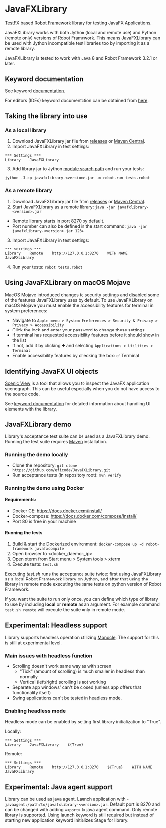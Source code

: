 # JavaFXLibrary

[TestFX](https://github.com/TestFX/TestFX) based [Robot Framework](http://robotframework.org) library for testing JavaFX Applications.

JavaFXLibrary works with both Jython (local and remote use) and Python (remote only) versions of Robot Framework. This means JavaFXLibrary can be used with Jython incompatible test libraries too by importing it as a remote library.

JavaFXLibrary is tested to work with Java 8 and Robot Framework 3.2.1 or later.

## Keyword documentation
See keyword [documentation](https://repo1.maven.org/maven2/org/robotframework/javafxlibrary/0.7.0/javafxlibrary-0.7.0.html).

For editors (IDEs) keyword documentation can be obtained from [here](https://repo1.maven.org/maven2/org/robotframework/javafxlibrary/0.7.0/javafxlibrary-0.7.0.xml).

## Taking the library into use
### As a local library
1. Download JavaFXLibrary jar file from [releases](https://github.com/eficode/JavaFXLibrary/releases/) or [Maven Central](https://search.maven.org/artifact/org.robotframework/javafxlibrary).
2. Import JavaFXLibrary in test settings:
```
*** Settings ***
Library    JavaFXLibrary
```
3. Add library jar to Jython [module search path](http://robotframework.org/robotframework/3.1.2/RobotFrameworkUserGuide.html#configuring-where-to-search-libraries-and-other-extensions) and run your tests:
```
jython -J-cp javafxlibrary-<version>.jar -m robot.run tests.robot
```

### As a remote library
1. Download JavaFXLibrary jar file from [releases](https://github.com/eficode/JavaFXLibrary/releases/) or [Maven Central](https://search.maven.org/artifact/org.robotframework/javafxlibrary).
2. Start JavaFXLibrary as a remote library: `java -jar javafxlibrary-<version>.jar`
  - Remote library starts in port [8270](http://localhost:8270) by default.
  - Port number can also be defined in the start command: `java -jar javafxlibrary-<version>.jar 1234`
3. Import JavaFXLibrary in test settings:
```
*** Settings ***
Library    Remote    http://127.0.0.1:8270    WITH NAME    JavaFXLibrary
```
4. Run your tests: `robot tests.robot`

## Using JavaFXLibrary on macOS Mojave
MacOS Mojave introduced changes to security settings and disabled some of the features JavaFXLibrary uses by default.
To use JavaFXLibrary on macOS Mojave you must enable the accessibility features for terminal in system preferences:
- Navigate to `Apple menu > System Preferences > Security & Privacy > Privacy > Accessibility`
- Click the lock and enter your password to change these settings
- If terminal has requested accessibility features before it should show in the list
- If not, add it by clicking :heavy_plus_sign: and selecting `Applications > Utilities > Terminal`
- Enable accessibility features by checking the box: :white_check_mark: Terminal

## Identifying JavaFX UI objects
[Scenic View](https://github.com/JonathanGiles/scenic-view) is a tool that allows you to inspect the JavaFX application scenegraph. This can be useful especially when you do not have access to the source code.

See [keyword documentation](https://eficode.github.io/JavaFXLibrary/javafxlibrary.html#3.%20Locating%20JavaFX%20Nodes) for detailed information about handling UI elements with the library.

## JavaFXLibrary demo

Library's acceptance test suite can be used as a JavaFXLibrary demo. Running the test suite requires [Maven](https://maven.apache.org) installation.

### Running the demo locally
- Clone the repository: `git clone https://github.com/eficode/JavaFXLibrary.git`
- Run acceptance tests (in repository root): `mvn verify`

### Running the demo using Docker
#### Requirements:
* Docker CE: https://docs.docker.com/install/
* Docker-compose: https://docs.docker.com/compose/install/
* Port 80 is free in your machine

#### Running the tests
1. Build & start the Dockerized environment: `docker-compose up -d robot-framework javafxcompile`
2. Open browser to <docker_daemon_ip>
3. Open xterm from Start menu > System tools > xterm
4. Execute tests: `test.sh`

Executing _test.sh_ runs the acceptance suite twice: first using JavaFXLibrary as a local Robot Framework library on Jython, and after that using the library in remote mode executing the same tests on python version of Robot Framework.

If you want the suite to run only once, you can define which type of library to use by including **local** or **remote** as an argument. For example command `test.sh remote` will execute the suite only in remote mode.

## Experimental: Headless support
Library supports headless operation utilizing [Monocle](https://wiki.openjdk.java.net/display/OpenJFX/Monocle). The support for this is still at experimental level.

### Main issues with headless function
* Scrolling doesn't work same way as with screen
  * "Tick" (amount of scrolling) is much smaller in headless than normally
  * Vertical (left/right) scrolling is not working
* Separate app windows' can't be closed (unless app offers that functionality itself)
* Swing applications can't be tested in headless mode.

### Enabling headless mode
Headless mode can be enabled by setting first library initialization to "True".

Locally:
```
*** Settings ***
Library    JavaFXLibrary    ${True}
```

Remote:
```
*** Settings ***
Library    Remote    http://127.0.0.1:8270    ${True}    WITH NAME    JavaFXLibrary
```

## Experimental: Java agent support
Library can be used as java agent. Launch application with `-javaagent:/path/to/javafxlibrary-<version>.jar`. Default port is 8270 and can be changed with adding `=<port>` to java agent command. Only remote library is supported. Using launch keyword is still required but instead of starting new application keyword initializes Stage for library.

